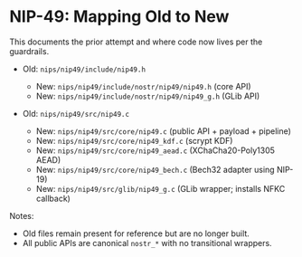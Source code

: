 # NIP-49: Mapping Old to New

This documents the prior attempt and where code now lives per the guardrails.

- Old: `nips/nip49/include/nip49.h`
  - New: `nips/nip49/include/nostr/nip49/nip49.h` (core API)
  - New: `nips/nip49/include/nostr/nip49/nip49_g.h` (GLib API)

- Old: `nips/nip49/src/nip49.c`
  - New: `nips/nip49/src/core/nip49.c` (public API + payload + pipeline)
  - New: `nips/nip49/src/core/nip49_kdf.c` (scrypt KDF)
  - New: `nips/nip49/src/core/nip49_aead.c` (XChaCha20-Poly1305 AEAD)
  - New: `nips/nip49/src/core/nip49_bech.c` (Bech32 adapter using NIP-19)
  - New: `nips/nip49/src/glib/nip49_g.c` (GLib wrapper; installs NFKC callback)

Notes:
- Old files remain present for reference but are no longer built.
- All public APIs are canonical `nostr_*` with no transitional wrappers.
